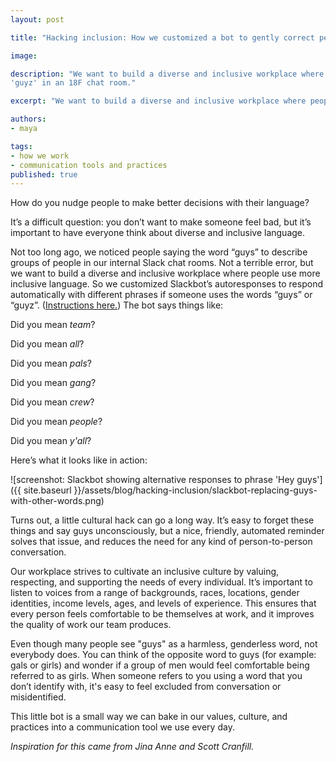 ```yaml
---
layout: post

title: "Hacking inclusion: How we customized a bot to gently correct people who use the word 'guys'"

image:

description: "We want to build a diverse and inclusive workplace where people use more inclusive language so we recently customized Slackbot's autoresponses to respond automatically with different phrases if someone uses the words 'guys' or
'guyz' in an 18F chat room."

excerpt: "We want to build a diverse and inclusive workplace where people use more inclusive language so we recently customized Slackbot's autoresponses to respond automatically with different phrases if someone uses the words 'guys' or 'guyz' in an 18F chat room."

authors:
- maya

tags:
- how we work
- communication tools and practices
published: true
---
```


How do you nudge people to make better decisions with their language?

It’s a difficult question: you don’t want to make someone feel bad, but it’s important to have everyone think about diverse and inclusive language.

Not too long ago, we noticed people saying the word “guys” to describe groups of people in our internal Slack chat rooms. Not a terrible error, but we want to build a diverse and inclusive workplace where people use more inclusive language.
So we customized Slackbot’s autoresponses to respond automatically with different phrases if someone uses the words “guys” or “guyz”. ([Instructions here.](https://get.slack.help/hc/en-us/articles/202026038-Slackbot-your-assistant-notepad-programmable-bot)) The bot says things like:

Did you mean *team*?

Did you mean *all*?

Did you mean *pals*?

Did you mean *gang*?

Did you mean *crew*?

Did you mean *people*?

Did you mean *y'all*?

Here’s what it looks like in action:

![screenshot: Slackbot showing alternative responses to phrase 'Hey guys']({{ site.baseurl }}/assets/blog/hacking-inclusion/slackbot-replacing-guys-with-other-words.png)

Turns out, a little cultural hack can go a long way. It’s easy to forget these things and say guys unconsciously, but a nice, friendly, automated reminder solves that issue, and reduces the need for any kind of person-to-person conversation.

Our workplace strives to cultivate an inclusive culture by valuing, respecting, and supporting the needs of every individual. It’s important to listen to voices from a range of backgrounds, races, locations, gender identities, income levels, ages, and levels of experience. This ensures that every person feels comfortable to be themselves at work, and it improves the quality of work our team produces.

Even though many people see "guys" as a harmless, genderless word, not everybody does. You can think of the opposite word to guys (for example: gals or girls) and wonder if a group of men would feel comfortable being referred to as girls. When someone refers to you using a word that you don’t identify with, it's easy to feel excluded from conversation or misidentified.

This little bot is a small way we can bake in our values, culture, and practices into a communication tool we use every day.

_Inspiration for this came from Jina Anne and Scott Cranfill._
